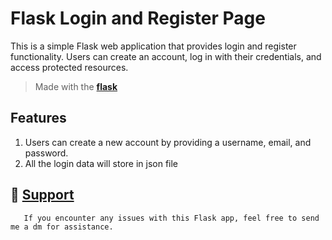# Flask Login and Register Page

This is a simple Flask web application that provides login and register functionality. Users can create an account, log in with their credentials, and access protected resources.

 > Made with the [**flask**](https://flask.palletsprojects.com/en/3.0.x/)


## Features

1. Users can create a new account by providing a username, email, and password.
2. All the login data will store in json file



## 📝 [Support](https://www.instagram.com/_.samarthhhhh._/)
       If you encounter any issues with this Flask app, feel free to send me a dm for assistance.
